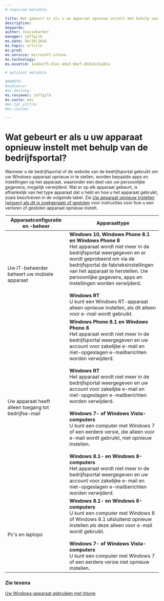 ```yaml
---
# required metadata

title: Wat gebeurt er als u uw apparaat opnieuw instelt met behulp van de bedrijfsportal? | Microsoft Intune
description:
keywords:
author: Staciebarker
manager: jeffgilb
ms.date: 04/28/2016
ms.topic: article
ms.prod:
ms.service: microsoft-intune
ms.technology:
ms.assetid: 1ee6e275-d1ec-4da3-bbef-d5da2c61a02a

# optional metadata

#ROBOTS:
#audience:
#ms.devlang:
ms.reviewer: jeffgilb
ms.suite: ems
#ms.tgt_pltfrm:
#ms.custom:

---
```



# Wat gebeurt er als u uw apparaat opnieuw instelt met behulp van de bedrijfsportal?

Wanneer u de bedrijfsportal of de website van de bedrijfsportal gebruikt om uw Windows-apparaat opnieuw in te stellen, worden bepaalde apps en instellingen op het apparaat, waaronder een deel van uw persoonlijke gegevens, mogelijk verwijderd. Wat er op elk apparaat gebeurt, is afhankelijk van het type apparaat dat u hebt en hoe u het apparaat gebruikt, zoals beschreven in de volgende tabel. Zie [Uw apparaat opnieuw instellen (wissen) als dit is zoekgeraakt of gestolen](reset-erase-your-lost-or-stolen-device-windows.md) voor instructies voor hoe u een verloren of gestolen apparaat opnieuw instelt.

|Apparaatconfiguratie en -beheer|Apparaattype|
|---------------------------------------|---------------|
|Uw IT-beheerder beheert uw mobiele apparaat|**Windows 10, Windows Phone 8.1 en Windows Phone 8**</br>Het apparaat wordt niet meer in de bedrijfsportal weergegeven en er wordt geprobeerd om via de bedrijfsportal de fabrieksinstellingen van het apparaat te herstellen. Uw persoonlijke gegevens, apps en instellingen worden verwijderd.<br /><br />**Windows RT**<br />U kunt een Windows RT-apparaat alleen opnieuw instellen, als dit alleen voor e-mail wordt gebruikt.|
|Uw apparaat heeft alleen toegang tot bedrijfse-mail|**Windows Phone 8.1 en Windows Phone 8**<br />Het apparaat wordt niet meer in de bedrijfsportal weergegeven en uw account voor zakelijke e-mail en niet-opgeslagen e-mailberichten worden verwijderd.<br /><br />**Windows RT**<br />Het apparaat wordt niet meer in de bedrijfsportal weergegeven en uw account voor zakelijke e-mail en niet-opgeslagen e-mailberichten worden verwijderd.<br /><br />**Windows 7- of Windows Vista-computers**<br />U kunt een computer met Windows 7 of een eerdere versie, die alleen voor e-mail wordt gebruikt, niet opnieuw instellen.<br /><br />**Windows 8.1- en Windows 8-computers**<br />Het apparaat wordt niet meer in de bedrijfsportal weergegeven en uw account voor zakelijke e-mail en niet-opgeslagen e-mailberichten worden verwijderd.|
|Pc's en laptops|**Windows 8.1- en Windows 8-computers**<br />U kunt een computer met Windows 8 of Windows 8.1 uitsluitend opnieuw instellen als deze alleen voor e-mail wordt gebruikt.<br /><br />**Windows 7- of Windows Vista-computers**<br />U kunt een computer met Windows 7 of een eerdere versie niet opnieuw instellen.|

### Zie tevens
[Uw Windows-apparaat gebruiken met Intune](using-your-windows-device-with-intune.md)

<!--HONumber=May16_HO1-->


